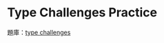 # Type Challenges Practice

題庫：[type challenges](https://github.com/type-challenges/type-challenges)
